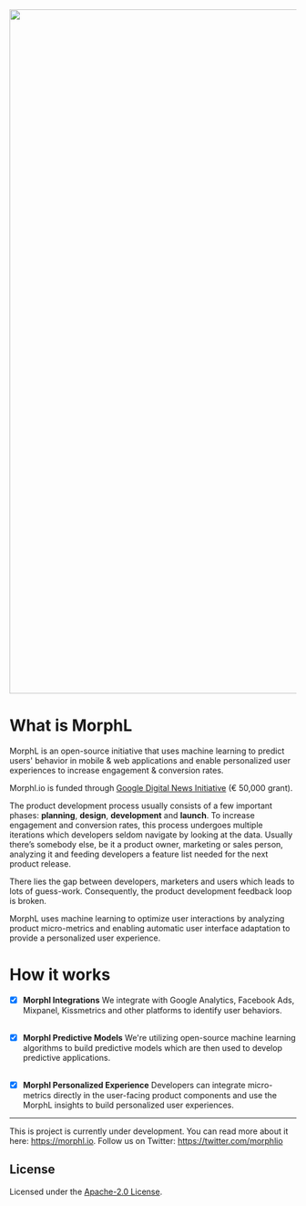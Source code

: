 <div align="center">
    <img src="https://raw.githubusercontent.com/Morphl-Project/media-kit/master/05%20-%20Banners/morphl-banner-color.png" style="width:1200px; height: auto;" />
</div>


# What is MorphL

MorphL is an open-source initiative that uses machine learning to predict users' behavior in mobile & web applications and enable personalized user experiences to increase engagement & conversion rates.

Morphl.io is funded through [Google Digital News Initiative](https://newsinitiative.withgoogle.com/dnifund/) (€ 50,000 grant).


The product development process usually consists of a few important phases: <strong>planning</strong>, <strong>design</strong>, <strong>development</strong> and <strong>launch</strong>. To increase engagement and conversion rates, this process undergoes multiple iterations which developers seldom navigate by looking at the data. Usually there’s somebody else, be it a product owner, marketing or sales person, analyzing it and feeding developers a feature list needed for the next product release. 

There lies the gap between developers, marketers and users which leads to lots of guess-work. Consequently, the product development feedback loop is broken. 

MorphL uses machine learning to optimize user interactions by analyzing product micro-metrics and enabling automatic user interface adaptation to provide a personalized user experience.


# How it works

- [x] <strong>Morphl Integrations</strong>
We integrate with Google Analytics, Facebook Ads, Mixpanel, Kissmetrics and other platforms to identify user behaviors. <br/><br/>

- [x] <strong>Morphl Predictive Models</strong>
We're utilizing open-source machine learning algorithms to build predictive models which are then used to develop predictive applications.<br/><br/>

- [x] <strong>Morphl Personalized Experience</strong>
Developers can integrate micro-metrics directly in the user-facing product components and use the MorphL insights to build personalized user experiences.

___
This is project is currently under development. You can read more about it here: https://morphl.io. Follow us on Twitter: https://twitter.com/morphlio

## License

Licensed under the [Apache-2.0 License](https://opensource.org/licenses/Apache2.0).
